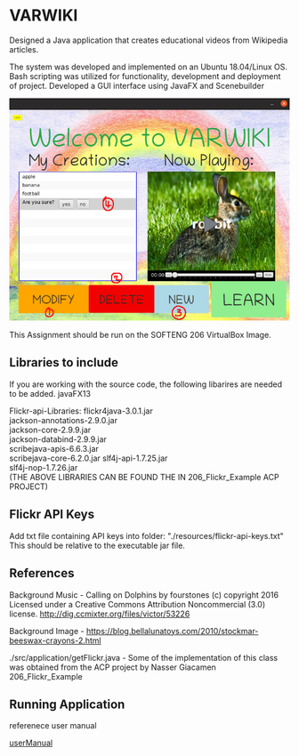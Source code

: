 # VARWIKI

Designed a Java application that creates educational videos from Wikipedia articles.

The system was developed and implemented on an Ubuntu 18.04/Linux OS. Bash scripting was utilized for functionality, development and deployment of project. Developed a GUI interface using JavaFX and Scenebuilder

![pic](UserManualImages/MainMenu.png)

This Assignment should be run on the SOFTENG 206 VirtualBox Image. 

## Libraries to include
If you are working with the source code, the following libarires are needed to be added.
javaFX13

Flickr-api-Libraries:
flickr4java-3.0.1.jar  
jackson-annotations-2.9.0.jar  
jackson-core-2.9.9.jar  
jackson-databind-2.9.9.jar  
scribejava-apis-6.6.3.jar   
scribejava-core-6.2.0.jar
slf4j-api-1.7.25.jar  
slf4j-nop-1.7.26.jar  
(THE ABOVE LIBRARIES CAN BE FOUND THE IN 206_Flickr_Example ACP PROJECT)

## Flickr API Keys

Add txt file containing API keys into folder: "./resources/flickr-api-keys.txt"   
This should be relative to the executable jar file.

## References

Background Music - Calling on Dolphins by fourstones (c) copyright 2016 Licensed under a Creative Commons Attribution Noncommercial  (3.0) license. http://dig.ccmixter.org/files/victor/53226 

Background Image - https://blog.bellalunatoys.com/2010/stockmar-beeswax-crayons-2.html

./src/application/getFlickr.java - Some of the implementation of this class was obtained from the ACP project by Nasser Giacamen 206_Flickr_Example


## Running Application

referenece user manual

[userManual](/UserManual.md)

